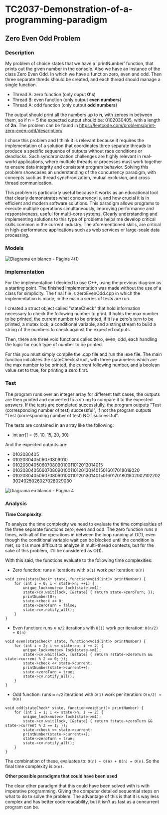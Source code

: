 # TC2037-Demonstration-of-a-programming-paradigm

## Zero Even Odd Problem 

### Description

My problem of choice states that we have a 'printNumber' function, that prints out the given 
number in the console. Also we have an instance of the class Zero Even Odd. In which we have 
a function zero, even and odd. Then three separate threds should be created, and each thread 
should manage a single function. 

- Thread A: zero function (only ouput **0's**)
- Thread B: even function (only output **even numbers**)
- Thread A: odd function (only output **odd numbers**)

The output should print all the numbers up to **n**, with zeroes in between them, so if
n = 5 the expected output should be: 0102030405, with a length of **2n**. The problem can 
be found in https://leetcode.com/problems/print-zero-even-odd/description/

I chose this problem and I think it is relevant because it requires the implementation of a solution 
that coordinates three separate threads to produce a specific sequence of outputs without race conditions or deadlocks.
Such synchronization challenges are highly relevant in real-world applications, where multiple threads or processes must 
work together to ensure data integrity and consistent program behavior. Solving this problem showcases an understanding 
of the concurrency paradigm, with concepts such as thread synchronization, mutual exclusion, and cross thread communication. 

This problem is particularly useful because it works as an educational tool that clearly demonstrates what concurrency is, 
and how crucial it is in efficient and modern software solutions. This paradigm allows programs to execute multiple operations
simultaneously, improving performance and responsiveness, useful for multi-core systems. Clearly understanding and implementing
solutions to this type of problems helps me develop critical skills common in the current industry. The aforementioned skills, 
are critical in high-performance applications such as web services or large-scale data processing. 

### Models

![Diagrama en blanco - Página 4(1)](https://github.com/SebastianCo1126/TC2037-Demonstration-of-a-programming-paradigm/assets/150994751/26dbdec2-2aa8-40ba-9fc4-5636774f74e4)

### Implementation

For the implementation I decided to use C++, using the previous diagram as a starting point. The finished implementation 
was made without the use of a class for simplicity. The final file is zeroEvenOdd.cpp in which the implementation is made, 
in the main a series of tests are run. 

I created a struct object called "stateCheck" that hold information necessary to check the following number to print. It holds
the max number to be printed, the current number to be printed, if it is a zero's turn to be printed, a mutex lock, a conditional 
variable, and a stringstream to build a string of the numbers to check against the expected outputs. 

Then, there are three void functions called zero, even, odd, each handling the logic for each type of number to be printed. 

For this you must simply compile the .cpp file and run the .exe file. The main function initializes the stateCheck struct, 
with three parameters which are the max number to be printed, the current following number, and a boolean value set to true, 
for printing a zero first. 

### Test

The program runs over an integer array for different test cases, the outputs are then printed 
and converted to a string to compare it to the expected answers. If the tests are completed successfully, the program outputs
"Test (corresponding number of test) successful", if not the program outputs "Test (corresponding number of test) NOT successful".

The tests are contained in an array like the following: 

- int arr[] = {5, 10, 15, 20, 30}

And the expected outputs are:

- 0102030405
- 010203040506070809010
- 010203040506070809010011012013014015
- 010203040506070809010011012013014015016017018019020
- 010203040506070809010011012013014015016017018019020021022023024025026027028029030


![Diagrama en blanco - Página 4](https://github.com/SebastianCo1126/TC2037-Demonstration-of-a-programming-paradigm/assets/150994751/0cc665de-32a1-43ec-bf66-05e57a1b065b)

### Analysis

**Time Complexity**: 

To analyze the time complexity we need to evaluate the time complexities of the three separate functions zero, even and odd. 
The zero function runs n times, with all of the operations in between the loop running at O(1), even though the conditional
variable wait can be blocked until the condition is met, so it is more difficult to analyze in multi-thread contexts, but 
for the sake of this problem, it'll be considered as O(1). 

With this said, the functions evaluate to the following time complexities: 

- Zero function: runs `n` iterations with `O(1)` work per iteration: `O(n)`

```
void zero(stateCheck* state, function<void(int)> printNumber) {
    for (int i = 0; i < state->n; ++i) {
        unique_lock<mutex> lock(state->m1);
        state->cv.wait(lock, [&state] { return state->zeroTurn; });
        printNumber(0);
        state->check << 0;
        state->zeroTurn = false;
        state->cv.notify_all();
    }
}
```

- Even function: runs ≈ `n/2` iterations with `O(1)` work per iteration: `O(n/2) ≈ O(n)`

```
void even(stateCheck* state, function<void(int)> printNumber) {
    for (int i = 2; i <= state->n; i += 2) {
        unique_lock<mutex> lock(state->m1);
        state->cv.wait(lock, [&state] { return !state->zeroTurn && state->current % 2 == 0; });
        state->check << state->current;
        printNumber(state->current++);
        state->zeroTurn = true;
        state->cv.notify_all();
    }
}
```

- Odd function: runs ≈ `n/2` iterations with `O(1)` work per iteration: `O(n/2) ≈ O(n)`

```
void odd(stateCheck* state, function<void(int)> printNumber) {
    for (int i = 1; i <= state->n; i += 2) {
        unique_lock<mutex> lock(state->m1);
        state->cv.wait(lock, [&state] { return !state->zeroTurn && state->current % 2 == 1; });
        state->check << state->current;
        printNumber(state->current++);
        state->zeroTurn = true;
        state->cv.notify_all();
    }
}
```

The combination of these, evaluates to: `O(n) + O(n) + O(n) = O(n)`. So the final time complexity is `O(n)`. 

**Other possible paradigms that could have been used**

The clear other paradigm that this could have been solved with is with imperative programming. Giving the 
computer detailed sequential steps on what to do to solve the problem. The advantage of this is that it is way 
less complex and has better code readability, but it isn't as fast as a concurrent program can be. 



